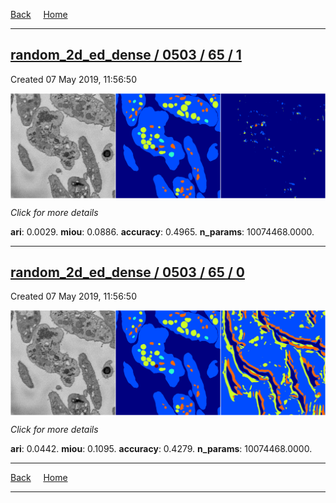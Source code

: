 
[Back](..)&nbsp;&nbsp;&nbsp;&nbsp;&nbsp;[Home](https://leapmanlab.github.io/snapshots)

---

<div class="summary"><a href="1"><h2>random_2d_ed_dense / 0503 / 65 / 1</h2></a><p>Created 07 May 2019, 11:56:50
</p><a href="1"><img src="1/media/summary.png" align="center"></a><p>
<i>Click for more details</i>
</p></div>

**ari**: 0.0029. **miou**: 0.0886. **accuracy**: 0.4965. **n_params**: 10074468.0000. 

---

<div class="summary"><a href="0"><h2>random_2d_ed_dense / 0503 / 65 / 0</h2></a><p>Created 07 May 2019, 11:56:50
</p><a href="0"><img src="0/media/summary.png" align="center"></a><p>
<i>Click for more details</i>
</p></div>

**ari**: 0.0442. **miou**: 0.1095. **accuracy**: 0.4279. **n_params**: 10074468.0000. 

---

[Back](..)&nbsp;&nbsp;&nbsp;&nbsp;&nbsp;[Home](https://leapmanlab.github.io/snapshots)

---